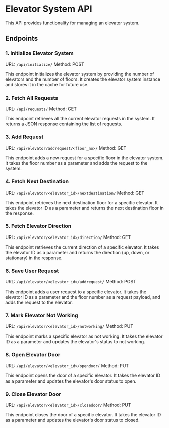 # Elevator System API

This API provides functionality for managing an elevator system.

## Endpoints

### 1. Initialize Elevator System

URL: `/api/initialize/`
Method: POST

This endpoint initializes the elevator system by providing the number of elevators and the number of floors. It creates the elevator system instance and stores it in the cache for future use.

### 2. Fetch All Requests

URL: `/api/requests/`
Method: GET

This endpoint retrieves all the current elevator requests in the system. It returns a JSON response containing the list of requests.

### 3. Add Request

URL: `/api/elevator/addrequest/<floor_no>/`
Method: GET

This endpoint adds a new request for a specific floor in the elevator system. It takes the floor number as a parameter and adds the request to the system.

### 4. Fetch Next Destination

URL: `/api/elevator/<elevator_id>/nextdestination/`
Method: GET

This endpoint retrieves the next destination floor for a specific elevator. It takes the elevator ID as a parameter and returns the next destination floor in the response.

### 5. Fetch Elevator Direction

URL: `/api/elevator/<elevator_id>/direction/`
Method: GET

This endpoint retrieves the current direction of a specific elevator. It takes the elevator ID as a parameter and returns the direction (up, down, or stationary) in the response.

### 6. Save User Request

URL: `/api/elevator/<elevator_id>/addrequest/`
Method: POST

This endpoint adds a user request to a specific elevator. It takes the elevator ID as a parameter and the floor number as a request payload, and adds the request to the elevator.

### 7. Mark Elevator Not Working

URL: `/api/elevator/<elevator_id>/notworking/`
Method: PUT

This endpoint marks a specific elevator as not working. It takes the elevator ID as a parameter and updates the elevator's status to not working.

### 8. Open Elevator Door

URL: `/api/elevator/<elevator_id>/opendoor/`
Method: PUT

This endpoint opens the door of a specific elevator. It takes the elevator ID as a parameter and updates the elevator's door status to open.

### 9. Close Elevator Door

URL: `/api/elevator/<elevator_id>/closedoor/`
Method: PUT

This endpoint closes the door of a specific elevator. It takes the elevator ID as a parameter and updates the elevator's door status to closed.

